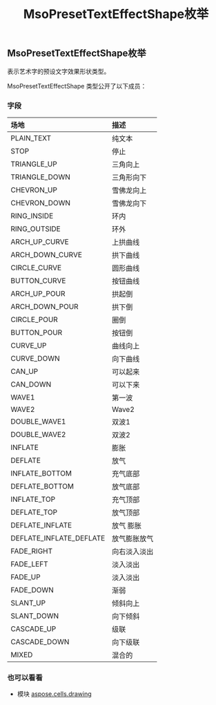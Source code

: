 ﻿---
title: MsoPresetTextEffectShape枚举
second_title: Aspose.Cells for Python via .NET API 参考文献
description:
type: docs
weight: 1040
url: /zh/python-net/aspose.cells.drawing/msopresettexteffectshape/
is_root: false
---
## MsoPresetTextEffectShape枚举
表示艺术字的预设文字效果形状类型。



MsoPresetTextEffectShape 类型公开了以下成员：

### 字段
|场地|描述|
| :- | :- |
| PLAIN_TEXT |纯文本|
| STOP |停止|
| TRIANGLE_UP |三角向上|
| TRIANGLE_DOWN |三角形向下|
| CHEVRON_UP |雪佛龙向上|
| CHEVRON_DOWN |雪佛龙向下|
| RING_INSIDE |环内|
| RING_OUTSIDE |环外|
| ARCH_UP_CURVE |上拱曲线|
| ARCH_DOWN_CURVE |拱下曲线|
| CIRCLE_CURVE |圆形曲线|
| BUTTON_CURVE |按钮曲线|
| ARCH_UP_POUR |拱起倒|
| ARCH_DOWN_POUR |拱下倒|
| CIRCLE_POUR |圈倒|
| BUTTON_POUR |按钮倒|
| CURVE_UP |曲线向上|
| CURVE_DOWN |向下曲线|
| CAN_UP |可以起来|
| CAN_DOWN |可以下来|
| WAVE1 |第一波|
| WAVE2 |Wave2|
| DOUBLE_WAVE1 |双波1|
| DOUBLE_WAVE2 |双波2|
| INFLATE |膨胀|
| DEFLATE |放气|
| INFLATE_BOTTOM |充气底部|
| DEFLATE_BOTTOM |放气底部|
| INFLATE_TOP |充气顶部|
| DEFLATE_TOP |放气顶部|
| DEFLATE_INFLATE |放气 膨胀|
| DEFLATE_INFLATE_DEFLATE |放气膨胀放气|
| FADE_RIGHT |向右淡入淡出|
| FADE_LEFT |淡入淡出|
| FADE_UP |淡入淡出|
| FADE_DOWN |渐弱|
| SLANT_UP |倾斜向上|
| SLANT_DOWN |向下倾斜|
| CASCADE_UP |级联|
| CASCADE_DOWN |向下级联|
| MIXED |混合的|



### 也可以看看
* 模块 [aspose.cells.drawing](..)
